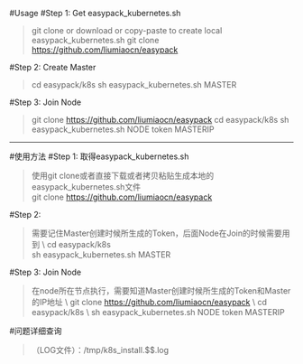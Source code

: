 #Usage
#Step 1: Get easypack_kubernetes.sh
>git clone or download or copy-paste to create local easypack_kubernetes.sh
git clone https://github.com/liumiaocn/easypack

#Step 2: Create Master
>cd easypack/k8s
sh easypack_kubernetes.sh MASTER

#Step 3: Join Node
>git clone https://github.com/liumiaocn/easypack
>cd easypack/k8s
>sh easypack_kubernetes.sh NODE token MASTERIP

---
#使用方法
#Step 1: 取得easypack_kubernetes.sh
>使用git clone或者直接下载或者拷贝粘贴生成本地的easypack_kubernetes.sh文件    
git clone https://github.com/liumiaocn/easypack

#Step 2: 
>需要记住Master创建时候所生成的Token，后面Node在Join的时候需要用到 \ 
>cd easypack/k8s \
sh easypack_kubernetes.sh MASTER

#Step 3: Join Node
>在node所在节点执行，需要知道Master创建时候所生成的Token和Master的IP地址 \ 
>git clone https://github.com/liumiaocn/easypack \ 
>cd easypack/k8s \ 
>sh easypack_kubernetes.sh NODE token MASTERIP


#问题详细查询
>（LOG文件）：/tmp/k8s_install.$$.log
